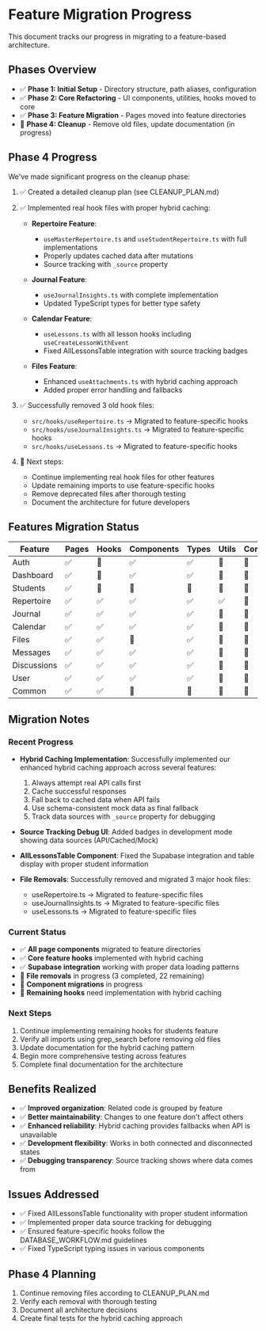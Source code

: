 # Feature Migration Progress

This document tracks our progress in migrating to a feature-based architecture.

## Phases Overview

- ✅ **Phase 1: Initial Setup** - Directory structure, path aliases, configuration
- ✅ **Phase 2: Core Refactoring** - UI components, utilities, hooks moved to core
- ✅ **Phase 3: Feature Migration** - Pages moved into feature directories
- 🔄 **Phase 4: Cleanup** - Remove old files, update documentation (in progress)

## Phase 4 Progress

We've made significant progress on the cleanup phase:

1. ✅ Created a detailed cleanup plan (see CLEANUP_PLAN.md)

2. ✅ Implemented real hook files with proper hybrid caching:
   - **Repertoire Feature**:
     - `useMasterRepertoire.ts` and `useStudentRepertoire.ts` with full implementations
     - Properly updates cached data after mutations
     - Source tracking with `_source` property

   - **Journal Feature**:
     - `useJournalInsights.ts` with complete implementation
     - Updated TypeScript types for better type safety

   - **Calendar Feature**:
     - `useLessons.ts` with all lesson hooks including `useCreateLessonWithEvent`
     - Fixed AllLessonsTable integration with source tracking badges

   - **Files Feature**:
     - Enhanced `useAttachments.ts` with hybrid caching approach
     - Added proper error handling and fallbacks

3. ✅ Successfully removed 3 old hook files:
   - `src/hooks/useRepertoire.ts` → Migrated to feature-specific hooks
   - `src/hooks/useJournalInsights.ts` → Migrated to feature-specific hooks
   - `src/hooks/useLessons.ts` → Migrated to feature-specific hooks

4. 🔄 Next steps:
   - Continue implementing real hook files for other features
   - Update remaining imports to use feature-specific hooks
   - Remove deprecated files after thorough testing
   - Document the architecture for future developers

## Features Migration Status

| Feature | Pages | Hooks | Components | Types | Utils | Complete |
|---------|-------|-------|------------|-------|-------|----------|
| Auth | ✅ | 🔄 | ✅ | ✅ | 🔄 | 🔄 |
| Dashboard | ✅ | 🔄 | ✅ | ✅ | 🔄 | 🔄 |
| Students | ✅ | 🔄 | 🔄 | 🔄 | 🔄 | 🔄 |
| Repertoire | ✅ | ✅ | ✅ | ✅ | ✅ | 🔄 |
| Journal | ✅ | ✅ | ✅ | ✅ | 🔄 | 🔄 |
| Calendar | ✅ | ✅ | ✅ | ✅ | 🔄 | 🔄 |
| Files | ✅ | ✅ | 🔄 | ✅ | 🔄 | 🔄 |
| Messages | ✅ | ✅ | ✅ | ✅ | 🔄 | 🔄 |
| Discussions | ✅ | ✅ | ✅ | ✅ | 🔄 | 🔄 |
| User | ✅ | ✅ | ✅ | ✅ | 🔄 | 🔄 |
| Common | ✅ | ✅ | 🔄 | 🔄 | 🔄 | 🔄 |

## Migration Notes

### Recent Progress
- **Hybrid Caching Implementation**: Successfully implemented our enhanced hybrid caching approach across several features:
  1. Always attempt real API calls first
  2. Cache successful responses
  3. Fall back to cached data when API fails
  4. Use schema-consistent mock data as final fallback
  5. Track data sources with `_source` property for debugging

- **Source Tracking Debug UI**: Added badges in development mode showing data sources (API/Cached/Mock)

- **AllLessonsTable Component**: Fixed the Supabase integration and table display with proper student information

- **File Removals**: Successfully removed and migrated 3 major hook files:
  - useRepertoire.ts → Migrated to feature-specific files
  - useJournalInsights.ts → Migrated to feature-specific files
  - useLessons.ts → Migrated to feature-specific files

### Current Status
- ✅ **All page components** migrated to feature directories
- ✅ **Core feature hooks** implemented with hybrid caching
- ✅ **Supabase integration** working with proper data loading patterns
- 🔄 **File removals** in progress (3 completed, 22 remaining)
- 🔄 **Component migrations** in progress
- 🔄 **Remaining hooks** need implementation with hybrid caching

### Next Steps
1. Continue implementing remaining hooks for students feature
2. Verify all imports using grep_search before removing old files
3. Update documentation for the hybrid caching pattern
4. Begin more comprehensive testing across features
5. Complete final documentation for the architecture

## Benefits Realized

- ✅ **Improved organization**: Related code is grouped by feature
- ✅ **Better maintainability**: Changes to one feature don't affect others
- ✅ **Enhanced reliability**: Hybrid caching provides fallbacks when API is unavailable
- ✅ **Development flexibility**: Works in both connected and disconnected states
- ✅ **Debugging transparency**: Source tracking shows where data comes from

## Issues Addressed
- ✅ Fixed AllLessonsTable functionality with proper student information
- ✅ Implemented proper data source tracking for debugging
- ✅ Ensured feature-specific hooks follow the DATABASE_WORKFLOW.md guidelines
- ✅ Fixed TypeScript typing issues in various components

## Phase 4 Planning
1. Continue removing files according to CLEANUP_PLAN.md
2. Verify each removal with thorough testing
3. Document all architecture decisions
4. Create final tests for the hybrid caching approach 
